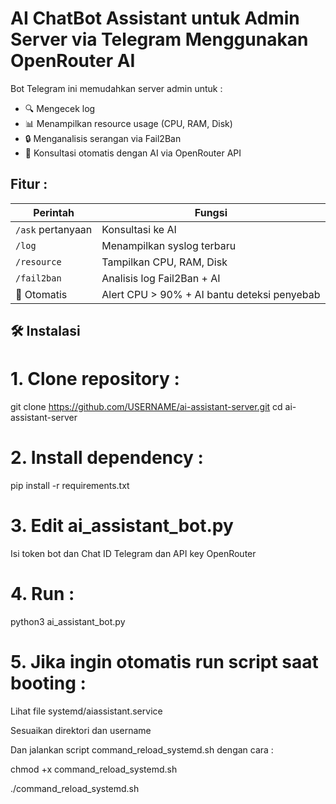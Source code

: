 # AI ChatBot Assistant untuk Admin Server via Telegram Menggunakan OpenRouter AI

Bot Telegram ini memudahkan server admin untuk :
- 🔍 Mengecek log
- 📊 Menampilkan resource usage (CPU, RAM, Disk)
- 🔒 Menganalisis serangan via Fail2Ban
- 💬 Konsultasi otomatis dengan AI via OpenRouter API

## Fitur :

| Perintah     | Fungsi                                                             |
|--------------|------------------------------------------------------------------  |
| `/ask` pertanyaan      | Konsultasi ke AI                                         |
| `/log`       | Menampilkan syslog terbaru                                         |
| `/resource`  | Tampilkan CPU, RAM, Disk                                           |
| `/fail2ban`  | Analisis log Fail2Ban + AI                                         |
| 🔔 Otomatis  | Alert CPU > 90% + AI bantu deteksi penyebab                        


## 🛠️ Instalasi

# 1. Clone repository :
git clone https://github.com/USERNAME/ai-assistant-server.git
cd ai-assistant-server

# 2. Install dependency :
pip install -r requirements.txt

# 3. Edit ai_assistant_bot.py
Isi token bot dan Chat ID Telegram dan API key OpenRouter

# 4. Run :
python3 ai_assistant_bot.py

# 5. Jika ingin otomatis run script saat booting :
Lihat file systemd/aiassistant.service

Sesuaikan direktori dan username

Dan jalankan script command_reload_systemd.sh dengan cara :

chmod +x command_reload_systemd.sh

./command_reload_systemd.sh
